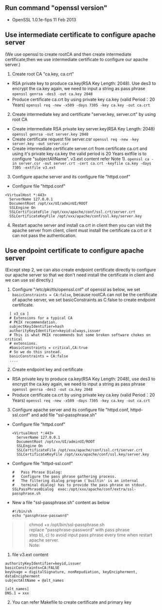 ## Run command "openssl version"
- OpenSSL 1.0.1e-fips 11 Feb 2013
## Use intermediate certificate to configure apache server
(We use openssl to create rootCA and then create intermediate certificate,then we use intermediate certificate to configure our apache server.)
1. Create root CA "ca.key, ca.crt"
- RSA private key to produce ca.key(RSA Key Length: 2048). Use des3 to encrypt the ca.key again, we need to input a string as pass phrase  
`openssl genrsa -des3 -out ca.key 2048` 
- Produce certificate ca.crt by using private key ca.key (valid Period：20 Years)
`openssl req -new -x509 -days 7305 -key ca.key -out ca.crt`
2. Create intermediate key and certificate "server.key, server.crt" by using root CA
- Create intermediate RSA private key server.key(RSA Key Length: 2048)
`openssl genrsa -out server.key 2048`
- Create certificate request file server.csr
`openssl req -new -key server.key -out server.csr`
- Create intermediate certificate server.crt from certificate ca.crt 
and using it's private key ca.key the valid period is 20 Years extfile is 
to configure "subjectAltName". v3.ext content refer Note 1).
`openssl ca -in server.csr -out server.crt -cert ca.crt -keyfile ca.key -days 7305 -extfile v3.ext`
3. Configure apache server and its configure file "httpd.conf"
- Configure file "httpd.conf"
```
<VirtualHost *:443>
  ServerName 127.0.0.1
  DocumentRoot /opt/xx/UI/adminUI/ROOT
  SSLEngine On
  SSLCertificateFile /opt/xxx/apache/conf/ssl.crt/server.crt
  SSLCertificateKeyFile /opt/xxx/apache/conf/ssl.key/server.key
```  
4. Restart apache server and install ca.crt in client then you can visit the apache server from client, client must install the certificate ca.crt or it can not pass the authentication.
           
## Use endpoint certificate to configure apache server
(Except step 2, we can also create endpoint certificate directly to configure our apache server so that we don't need install the certificate in client and we can use ssl directly.)
1. Configure "/etc/pki/tls/openssl.cnf" of openssl as below, we set `basicConstraints = CA:false`, because rootCA can not be the certificate of apache server, we set basicConstraints as C:false to create endpoint certificate.
```
  [ v3_ca ]
  # Extensions for a typical CA
  # PKIX recommendation.
  subjectKeyIdentifier=hash
  authorityKeyIdentifier=keyid:always,issuer
  # This is what PKIX recommends but some broken software chokes on critical
  # extensions.
  #basicConstraints = critical,CA:true
  # So we do this instead.
  basicConstraints = CA:false
  ....

```
2. Create endpoint key and certificate
- RSA private key to produce ca.key(RSA Key Length: 2048), use des3 to encrypt the ca.key again, we need to input a string as pass phrase
`openssl genrsa -des3 -out ca.key 2048` 
- Produce certificate ca.crt by using private key ca.key (valid Period：20 Years)
`openssl req -new -x509 -days 7305 -key ca.key -out ca.crt`
3. Configure apache server and its configure file "httpd.conf, httpd-ssl.conf" and add file "ssl-passphrase.sh"
- Configure file "httpd.conf"
  ```
  <VirtualHost *:443>
    ServerName 127.0.0.1
    DocumentRoot /opt/xx/UI/adminUI/ROOT
    SSLEngine On
    SSLCertificateFile /opt/xxx/apache/conf/ssl.crt/server.crt
    SSLCertificateKeyFile /opt/xxx/apache/conf/ssl.key/server.key
  ```
- Configure file "httpd-ssl.conf"
  ```
  #   Pass Phrase Dialog:
  #   Configure the pass phrase gathering process.
  #   The filtering dialog program (`builtin' is an internal
  #   terminal dialog) has to provide the pass phrase on stdout.
  SSLPassPhraseDialog  exec:/opt/xxx/apache/conf/extra/ssl-passphrase.sh
  ```
- New a file "ssl-passphrase.sh" content as below
  ```
  #!/bin/sh
  echo "passphrase-password"
  ```
>> chmod +x /opt/bin/ssl-passphrase.sh  
>> replace "passphrase-password" with pass phrase  
>> step b), c) to avoid input pass phrase every time when restart apache server.  
>> Note: 
1. file v3.ext content
  ```
  authorityKeyIdentifier=keyid,issuer
  basicConstraints=CA:FALSE
  keyUsage = digitalSignature, nonRepudiation, keyEncipherment, dataEncipherment
  subjectAltName = @alt_names

  [alt_names]
  DNS.1 = xxx
  ```
2. You can refer Makefile to create certificate and primary key
